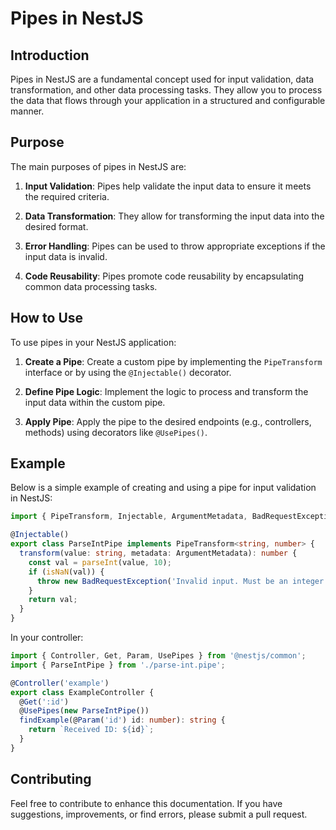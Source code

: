 # Pipes in NestJS

## Introduction

Pipes in NestJS are a fundamental concept used for input validation, data transformation, and other data processing tasks. They allow you to process the data that flows through your application in a structured and configurable manner.

## Purpose

The main purposes of pipes in NestJS are:

1. **Input Validation**: Pipes help validate the input data to ensure it meets the required criteria.

2. **Data Transformation**: They allow for transforming the input data into the desired format.

3. **Error Handling**: Pipes can be used to throw appropriate exceptions if the input data is invalid.

4. **Code Reusability**: Pipes promote code reusability by encapsulating common data processing tasks.

## How to Use

To use pipes in your NestJS application:

1. **Create a Pipe**: Create a custom pipe by implementing the `PipeTransform` interface or by using the `@Injectable()` decorator.

2. **Define Pipe Logic**: Implement the logic to process and transform the input data within the custom pipe.

3. **Apply Pipe**: Apply the pipe to the desired endpoints (e.g., controllers, methods) using decorators like `@UsePipes()`.

## Example

Below is a simple example of creating and using a pipe for input validation in NestJS:

```typescript
import { PipeTransform, Injectable, ArgumentMetadata, BadRequestException } from '@nestjs/common';

@Injectable()
export class ParseIntPipe implements PipeTransform<string, number> {
  transform(value: string, metadata: ArgumentMetadata): number {
    const val = parseInt(value, 10);
    if (isNaN(val)) {
      throw new BadRequestException('Invalid input. Must be an integer.');
    }
    return val;
  }
}
```

In your controller:

```typescript
import { Controller, Get, Param, UsePipes } from '@nestjs/common';
import { ParseIntPipe } from './parse-int.pipe';

@Controller('example')
export class ExampleController {
  @Get(':id')
  @UsePipes(new ParseIntPipe())
  findExample(@Param('id') id: number): string {
    return `Received ID: ${id}`;
  }
}

```

## Contributing

Feel free to contribute to enhance this documentation. If you have suggestions, improvements, or find errors, please submit a pull request.